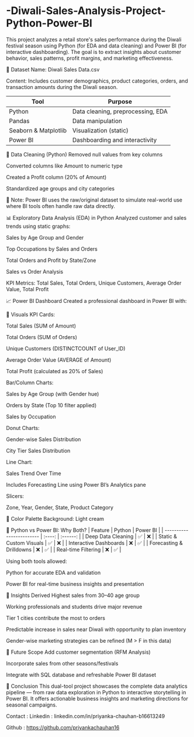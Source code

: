 # -Diwali-Sales-Analysis-Project-Python-Power-BI
This project analyzes a retail store's sales performance during the Diwali festival season using Python (for EDA and data cleaning) and Power BI (for interactive dashboarding). The goal is to extract insights about customer behavior, sales patterns, profit margins, and marketing effectiveness.

📁 Dataset
Name: Diwali Sales Data.csv

Content: Includes customer demographics, product categories, orders, and transaction amounts during the Diwali season.

| Tool                 | Purpose                           |
| -------------------- | --------------------------------- |
| Python               | Data cleaning, preprocessing, EDA |
| Pandas               | Data manipulation                 |
| Seaborn & Matplotlib | Visualization (static)            |
| Power BI             | Dashboarding and interactivity    |

🧹 Data Cleaning (Python)
Removed null values from key columns

Converted columns like Amount to numeric type

Created a Profit column (20% of Amount)

Standardized age groups and city categories

📌 Note: Power BI uses the raw/original dataset to simulate real-world use where BI tools often handle raw data directly.

📊 Exploratory Data Analysis (EDA) in Python
Analyzed customer and sales trends using static graphs:

Sales by Age Group and Gender

Top Occupations by Sales and Orders

Total Orders and Profit by State/Zone

Sales vs Order Analysis

KPI Metrics: Total Sales, Total Orders, Unique Customers, Average Order Value, Total Profit

📈 Power BI Dashboard
Created a professional dashboard in Power BI with:

📌 Visuals
KPI Cards:

Total Sales (SUM of Amount)

Total Orders (SUM of Orders)

Unique Customers (DISTINCTCOUNT of User_ID)

Average Order Value (AVERAGE of Amount)

Total Profit (calculated as 20% of Sales)

Bar/Column Charts:

Sales by Age Group (with Gender hue)

Orders by State (Top 10 filter applied)

Sales by Occupation

Donut Charts:

Gender-wise Sales Distribution

City Tier Sales Distribution

Line Chart:

Sales Trend Over Time

Includes Forecasting Line using Power BI’s Analytics pane

Slicers:

Zone, Year, Gender, State, Product Category

🎨 Color Palette
Background: Light cream 

🔁 Python vs Power BI: Why Both?
| Feature                  | Python   | Power BI |
| ------------------------ | :----:   | :------: |
| Deep Data Cleaning       |    ✅   |     ❌    |
| Static & Custom Visuals  |    ✅   |     ❌    |
| Interactive Dashboards   |    ❌   |     ✅    |
| Forecasting & Drilldowns |    ❌   |     ✅    |
| Real-time Filtering      |    ❌   |     ✅    |

Using both tools allowed:

Python for accurate EDA and validation

Power BI for real-time business insights and presentation

📌 Insights Derived
Highest sales from 30–40 age group

Working professionals and students drive major revenue

Tier 1 cities contribute the most to orders

Predictable increase in sales near Diwali with opportunity to plan inventory

Gender-wise marketing strategies can be refined (M > F in this data)


🚀 Future Scope
Add customer segmentation (RFM Analysis)

Incorporate sales from other seasons/festivals

Integrate with SQL database and refreshable Power BI dataset

📌 Conclusion
This dual-tool project showcases the complete data analytics pipeline — from raw data exploration in Python to interactive storytelling in Power BI. It offers actionable business insights and marketing directions for seasonal campaigns.

Contact :
Linkedin : linkedin.com/in/priyanka-chauhan-b16613249

Github   : https://github.com/priyankachauhan16
